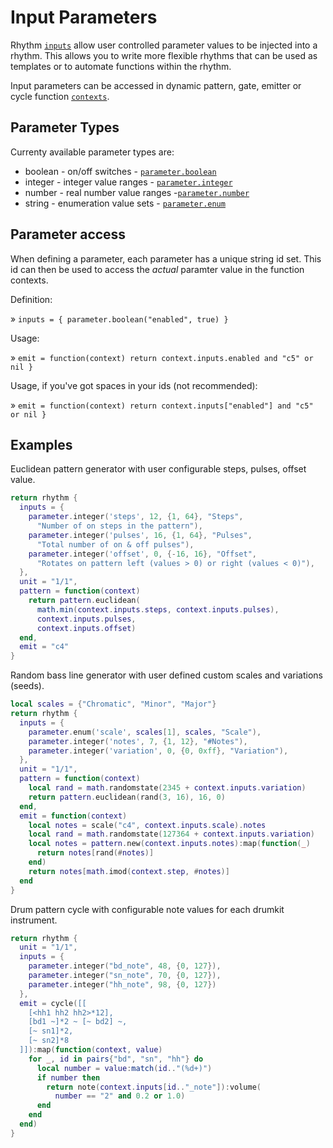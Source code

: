 # Input Parameters

Rhythm [`inputs`](../API/rhythm.md#inputs) allow user controlled parameter values to be injected into a rhythm. This allows you to write more flexible rhythms that can be used as templates or to automate functions within the rhythm.

Input parameters can be accessed in dynamic pattern, gate, emitter or cycle function [`contexts`](../API/rhythm.md#EmitterContext).

## Parameter Types

Currenty available parameter types are:

- boolean - on/off switches - [`parameter.boolean`](../API/input.md#boolean)
- integer - integer value ranges - [`parameter.integer`](../API/input.md#integer)
- number - real number value ranges -[`parameter.number`](../API/input.md#number)
- string - enumeration value sets - [`parameter.enum`](../API/input.md#enum)

## Parameter access
 
When defining a parameter, each parameter has a unique string id set. This id can then be used to access the *actual* paramter value in the function contexts.

Definition:

» `inputs = { parameter.boolean("enabled", true) }`

Usage:

» `emit = function(context) return context.inputs.enabled and "c5" or nil }`

Usage, if you've got spaces in your ids (not recommended):

» `emit = function(context) return context.inputs["enabled"] and "c5" or nil }`


## Examples

Euclidean pattern generator with user configurable steps, pulses, offset value.

```lua
return rhythm {
  inputs = {
    parameter.integer('steps', 12, {1, 64}, "Steps", 
      "Number of on steps in the pattern"),
    parameter.integer('pulses', 16, {1, 64}, "Pulses", 
      "Total number of on & off pulses"),
    parameter.integer('offset', 0, {-16, 16}, "Offset", 
      "Rotates on pattern left (values > 0) or right (values < 0)"),
  },
  unit = "1/1",
  pattern = function(context)
    return pattern.euclidean(
      math.min(context.inputs.steps, context.inputs.pulses), 
      context.inputs.pulses, 
      context.inputs.offset)
  end,
  emit = "c4"
}
```


Random bass line generator with user defined custom scales and variations (seeds).
```lua
local scales = {"Chromatic", "Minor", "Major"}
return rhythm {
  inputs = {
    parameter.enum('scale', scales[1], scales, "Scale"),
    parameter.integer('notes', 7, {1, 12}, "#Notes"),
    parameter.integer('variation', 0, {0, 0xff}, "Variation"),
  },
  unit = "1/1",
  pattern = function(context)
    local rand = math.randomstate(2345 + context.inputs.variation)
    return pattern.euclidean(rand(3, 16), 16, 0)
  end,
  emit = function(context)
    local notes = scale("c4", context.inputs.scale).notes
    local rand = math.randomstate(127364 + context.inputs.variation)
    local notes = pattern.new(context.inputs.notes):map(function(_)
      return notes[rand(#notes)]
    end)
    return notes[math.imod(context.step, #notes)]
  end
}
```

Drum pattern cycle with configurable note values for each drumkit instrument. 
```lua
return rhythm {
  unit = "1/1",
  inputs = {
    parameter.integer("bd_note", 48, {0, 127}),
    parameter.integer("sn_note", 70, {0, 127}),
    parameter.integer("hh_note", 98, {0, 127})
  },
  emit = cycle([[
    [<hh1 hh2 hh2>*12],
    [bd1 ~]*2 ~ [~ bd2] ~,
    [~ sn1]*2,
    [~ sn2]*8
  ]]):map(function(context, value)
    for _, id in pairs{"bd", "sn", "hh"} do
      local number = value:match(id.."(%d+)")
      if number then
        return note(context.inputs[id.."_note"]):volume(
          number == "2" and 0.2 or 1.0)
      end
    end
  end)
}
```